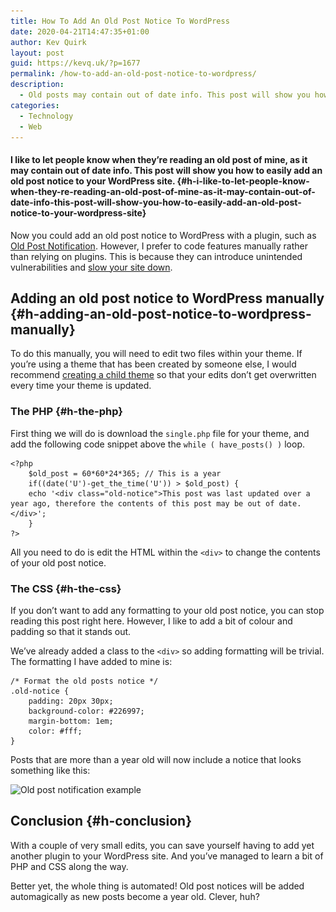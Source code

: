 ```yaml
---
title: How To Add An Old Post Notice To WordPress
date: 2020-04-21T14:47:35+01:00
author: Kev Quirk
layout: post
guid: https://kevq.uk/?p=1677
permalink: /how-to-add-an-old-post-notice-to-wordpress/
description:
  - Old posts may contain out of date info. This post will show you how to easily add an old post notice to your WordPress site.
categories:
  - Technology
  - Web
---
```

#### I like to let people know when they&#8217;re reading an old post of mine, as it may contain out of date info. This post will show you how to easily add an old post notice to your WordPress site. {#h-i-like-to-let-people-know-when-they-re-reading-an-old-post-of-mine-as-it-may-contain-out-of-date-info-this-post-will-show-you-how-to-easily-add-an-old-post-notice-to-your-wordpress-site}

Now you could add an old post notice to WordPress with a plugin, such as [Old Post Notification](https://wordpress.org/plugins/old-post-notification/). However, I prefer to code features manually rather than relying on plugins. This is because they can introduce unintended vulnerabilities and [slow your site down](https://kevq.uk/how-i-optimise-my-website-performance/).

## Adding an old post notice to WordPress manually {#h-adding-an-old-post-notice-to-wordpress-manually}

To do this manually, you will need to edit two files within your theme. If you&#8217;re using a theme that has been created by someone else, I would recommend [creating a child theme](https://developer.wordpress.org/themes/advanced-topics/child-themes/) so that your edits don&#8217;t get overwritten every time your theme is updated.

### The PHP {#h-the-php}

First thing we will do is download the `single.php` file for your theme, and add the following code snippet above the `while ( have_posts() )` loop.

<pre class="wp-block-code"><code>&lt;?php
    $old_post = 60*60*24*365; // This is a year
    if((date('U')-get_the_time('U')) > $old_post) {
    echo '&lt;div class="old-notice">This post was last updated over a year ago, therefore the contents of this post may be out of date.&lt;/div>';
    }
?></code></pre>

All you need to do is edit the HTML within the `<div>` to change the contents of your old post notice.

### The CSS {#h-the-css}

If you don&#8217;t want to add any formatting to your old post notice, you can stop reading this post right here. However, I like to add a bit of colour and padding so that it stands out.

We&#8217;ve already added a class to the `<div>` so adding formatting will be trivial. The formatting I have added to mine is:

<pre class="wp-block-code"><code>/* Format the old posts notice */
.old-notice {
    padding: 20px 30px;
    background-color: #226997;
    margin-bottom: 1em;
    color: #fff;
}</code></pre>

Posts that are more than a year old will now include a notice that looks something like this:

<img loading="lazy" width="1024" height="627" src="/assets/images/wp-images/2020/04/old-post-notification-example-1024x627.png" alt="Old post notification example" class="wp-image-1682" srcset="/assets/images/wp-images/2020/04/old-post-notification-example-1024x627.png 1024w, /assets/images/wp-images/2020/04/old-post-notification-example-300x184.png 300w, /assets/images/wp-images/2020/04/old-post-notification-example-768x470.png 768w, /assets/images/wp-images/2020/04/old-post-notification-example.png 1388w" sizes="(max-width: 1024px) 100vw, 1024px" />  

## Conclusion {#h-conclusion}

With a couple of very small edits, you can save yourself having to add yet another plugin to your WordPress site. And you&#8217;ve managed to learn a bit of PHP and CSS along the way.

Better yet, the whole thing is automated! Old post notices will be added automagically as new posts become a year old. Clever, huh?
